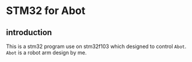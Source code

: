 # STM32 for Abot
## introduction
This is a stm32 program use on stm32f103 which designed to control `Abot`. `Abot` is a robot arm design by me.